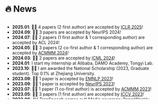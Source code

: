 # 🔥 News

<style>
  .scrollable {
    max-height: 260px; /* 设置最大高度 */
    overflow-y: scroll; /* 设置垂直滚动条 */
  }
</style>

<div class="scrollable">
  <ul>
    <li><strong>2025.01</strong>: <span class="emoji">🎉🎉</span> 4 papers (2 first author) are accepted by <a href="https://iclr.cc/" target="_blank">ICLR 2025</a>!</li>
    <li><strong>2024.09</strong>: <span class="emoji">🎉🎉</span> 3 papers are accepted by NeurIPS 2024!</li>
    <li><strong>2024.07</strong>: <span class="emoji">🎉🎉</span> 2 papers (1 first author & 1 corresponding author) are accepted by ACL 2024!</li>
    <li><strong>2024.05</strong>: <span class="emoji">🎉🎉</span> 3 papers (2 co-first author & 1 corresponding author) are accepted by <a href="https://icml.cc/" target="_blank">ACMMM 2024</a>!</li>
    <li><strong>2024.03</strong>: <span class="emoji">🎉🎉</span> 2 papers are accepted by <a href="https://icml.cc/" target="_blank">ICML 2024</a>!</li>
    <li><strong>2024.01</strong>: I start my internship at Alibaba, DAMO Academy, Tongyi Lab.</li>
    <li><strong>2023.10</strong>: <span class="emoji">🎉🎉</span> I am awarded the National Scholarship (2023, Graduate student). Top 0.1% at Zhejiang University.</li>
    <li><strong>2023.09</strong>: <span class="emoji">🎉🎉</span> 1 paper is accepted by <a href="https://aclanthology.org/2023.emnlp-main.X.pdf" target="_blank">EMNLP 2023</a>!</li>
    <li><strong>2023.09</strong>: <span class="emoji">🎉🎉</span> 1 paper is accepted by <a href="https://nips.cc/" target="_blank">NeurIPS 2023</a>!</li>
    <li><strong>2023.07</strong>: <span class="emoji">🎉🎉</span> 1 paper (1 co-first author) is accepted by <a href="https://acmmm.org/" target="_blank">ACMMM 2023</a>!</li>
    <li><strong>2023.05</strong>: <span class="emoji">🎉🎉</span> 3 papers (1 first author) are accepted by <a href="https://iccv.org/" target="_blank">ICCV 2023</a>!</li>
    <li><strong>2023.06</strong>: AV-TranSpeech comes out! Media coverage: <a href="https://mp.weixin.qq.com/s/2KD8CYToz-mLZStwCXcSnA" target="_blank">PaperWeekly</a> and <a href="https://mp.weixin.qq.com/s/SMUWbGqtyYRK6I_VW18hjA" target="_blank">ByteDance</a>.</li>
    <li><strong>2023.05</strong>: <a href="https://github.com/Exgc/OpenSR" target="_blank">OpenSR</a> will be presented in an <strong>oral</strong> presentation at <a href="https://acl2023.org/" target="_blank">ACL 2023</a>!</li>
    <li><strong>2023.05</strong>: <span class="emoji">🎉🎉</span> 7 papers (1 first author & 2 co-first author)are accepted by <a href="https://acl2023.org/" target="_blank">ACL 2023</a>!</li>
    <li><strong>2023.03</strong>: We created the first Audio-Visual Multi-lingual Speech Translation dataset <a href="https://github.com/Exgc/AVMuST-TED" target="_blank">AVMuST-TED</a>!</li>
    <li><strong>2022.10</strong>: I was awarded the Outstanding Graduate Student and Triple Excellence Graduate Student of Zhejiang University!</li>
    <li><strong>2021.03</strong>: I started my internship at Taobao as an algorithm intern, conducting multi-modality research.</li>
  </ul>
</div>
